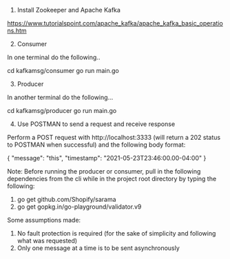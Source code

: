 1. Install Zookeeper and Apache Kafka

https://www.tutorialspoint.com/apache_kafka/apache_kafka_basic_operations.htm

2. Consumer

In one terminal do the following..

cd kafkamsg/consumer
go run main.go


3. Producer

In another terminal do the following...

cd kafkamsg/producer
go run main.go


4. Use POSTMAN to send a request and receive response

Perform a POST request with http://localhost:3333 (will return a 202 status to POSTMAN when successful) and the following body format:

{
    "message": "this",
    "timestamp": "2021-05-23T23:46:00.00-04:00"
}

Note: Before running the producer or consumer, pull in the following dependencies from the cli while in the project root directory by typing the following:
1. go get github.com/Shopify/sarama
2. go get gopkg.in/go-playground/validator.v9

Some assumptions made:
1. No fault protection is required (for the sake of simplicity and following what was requested)
2. Only one message at a time is to be sent asynchronously
